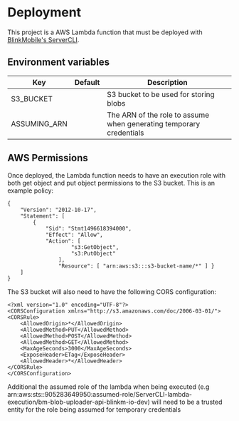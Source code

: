 # Deployment
This project is a AWS Lambda function that must be deployed with [BlinkMobile's ServerCLI](https://github.com/blinkmobile/server-cli).

## Environment variables

| Key                                | Default   | Description                                                         |
|------------------------------------|-----------|---------------------------------------------------------------------|
| S3_BUCKET                          |           | S3 bucket to be used for storing blobs                              |
| ASSUMING_ARN                       |           | The ARN of the role to assume when generating temporary credentials |

## AWS Permissions
Once deployed, the Lambda function needs to have an execution role with both get object and put object permissions to the S3 bucket. This is an example policy:

```
{
    "Version": "2012-10-17",
    "Statement": [
        {
            "Sid": "Stmt1496618394000",
            "Effect": "Allow",
            "Action": [
                    "s3:GetObject",
                    "s3:PutObject"
                ],
                "Resource": [ "arn:aws:s3:::s3-bucket-name/*" ] }
    ]
}
```

The S3 bucket will also need to have the following CORS configuration:
```
<?xml version="1.0" encoding="UTF-8"?>
<CORSConfiguration xmlns="http://s3.amazonaws.com/doc/2006-03-01/">
<CORSRule>
    <AllowedOrigin>*</AllowedOrigin>
    <AllowedMethod>PUT</AllowedMethod>
    <AllowedMethod>POST</AllowedMethod>
    <AllowedMethod>GET</AllowedMethod>
    <MaxAgeSeconds>3000</MaxAgeSeconds>
    <ExposeHeader>ETag</ExposeHeader>
    <AllowedHeader>*</AllowedHeader>
</CORSRule>
</CORSConfiguration>
```

Additional the assumed role of the lambda when being executed (e.g arn:aws:sts::905283649950:assumed-role/ServerCLI-lambda-execution/bm-blob-uploader-api-blinkm-io-dev) will need to be a trusted entity for the role being assumed for temporary credentials
